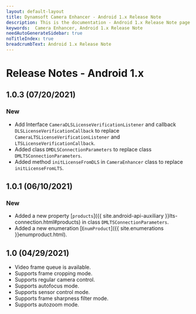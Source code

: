 ```yaml
---
layout: default-layout
title: Dynamsoft Camera Enhancer - Android 1.x Release Note
description: This is the documentation - Android 1.x Release Note page of Dynamsoft Camera Enhancer.
keywords:  Camera Enhancer, Android 1.x Release Note
needAutoGenerateSidebar: true
noTitleIndex: true
breadcrumbText: Android 1.x Release Note
---
```


# Release Notes - Android 1.x

## 1.0.3 (07/20/2021)

### New

- Add Interface `CameraDLSLicenseVerificationListener` and callback `DLSLicenseVerificationCallback` to replace `CameraLTSLicenseVerificationListener` and `LTSLicenseVerificationCallback`.
- Added class `DMDLSConnectionParameters` to replace class `DMLTSConnectionParameters`.
- Added method `initLicenseFromDLS` in `CameraEnhancer` class to replace `initLicenseFromLTS`.

## 1.0.1 (06/10/2021)

### New

- Added a new property [`products`]({{ site.android-api-auxiliary }}lts-connection.html#products) in class `DMLTSConnectionParameters`.
- Added a new enumeration [`EnumProduct`]({{ site.enumerations }}enumproduct.html).

## 1.0 (04/29/2021)

- Video frame queue is available.
- Supports frame cropping mode.
- Supports regular camera control.
- Supports autofocus mode.
- Supports sensor control mode.
- Supports frame sharpness filter mode.
- Supports autozoom mode.
